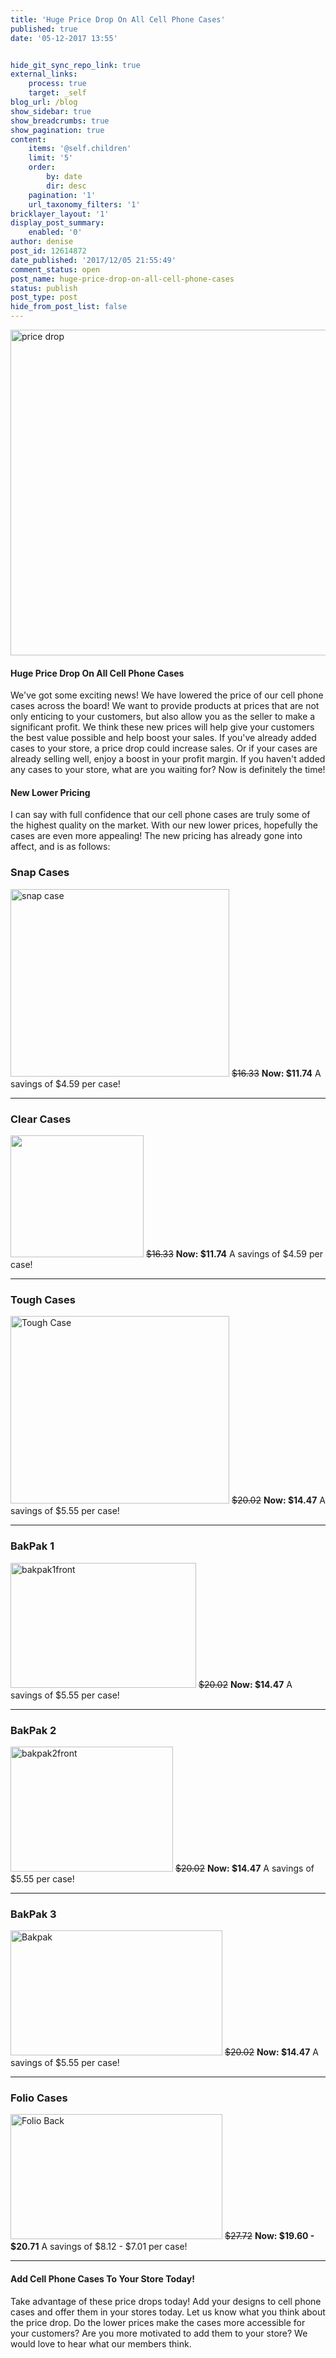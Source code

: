 ```yaml
---
title: 'Huge Price Drop On All Cell Phone Cases'
published: true
date: '05-12-2017 13:55'


hide_git_sync_repo_link: true
external_links:
    process: true
    target: _self
blog_url: /blog
show_sidebar: true
show_breadcrumbs: true
show_pagination: true
content:
    items: '@self.children'
    limit: '5'
    order:
        by: date
        dir: desc
    pagination: '1'
    url_taxonomy_filters: '1'
bricklayer_layout: '1'
display_post_summary:
    enabled: '0'
author: denise
post_id: 12614872
date_published: '2017/12/05 21:55:49'
comment_status: open
post_name: huge-price-drop-on-all-cell-phone-cases
status: publish
post_type: post
hide_from_post_list: false
---
```


<img src="https://printaura.com/wp-content/uploads/2017/12/price-drop.jpg" alt="price drop" width="1000" height="521" class="alignnone size-full wp-image-12617271" />

<h4>Huge Price Drop On All Cell Phone Cases</h4>
We've got some exciting news! We have lowered the price of our cell phone cases across the board! We want to provide products at prices that are not only enticing to your customers, but also allow you as the seller to make a significant profit. We think these new prices will help give your customers the best value possible and help boost your sales. If you've already added cases to your store, a price drop could increase sales. Or if your cases are already selling well, enjoy a boost in your profit margin. If you haven't added any cases to your store, what are you waiting for? Now is definitely the time!
<h4>New Lower Pricing</h4>
I can say with full confidence that our cell phone cases are truly some of the highest quality on the market. With our new lower prices, hopefully the cases are even more appealing! The new pricing has already gone into affect, and is as follows:
<h3>Snap Cases</h3>
<img src="https://printaura.com/wp-content/uploads/2016/08/snap-case-e1504034414632.jpg" alt="snap case" width="350" height="300" class="alignnone size-full wp-image-2642748" />
<span style="text-decoration: line-through;">$16.33</span> 
<strong>Now: $11.74</strong>
A savings of $4.59 per case!

<hr />

<h3>Clear Cases</h3>
<img class="wp-image-9995523 alignnone" src="https://printaura.com/wp-content/uploads/2017/08/iphone-6-clear-case-1-641x1024-1-300x275.png" width="213" height="195" />
<span style="text-decoration: line-through;">$16.33</span> 
<strong>Now: $11.74</strong>
A savings of $4.59 per case!

<hr />

<h3>Tough Cases</h3>
<img src="https://printaura.com/wp-content/uploads/2016/08/Tough-Case-e1504034401590.jpg" alt="Tough Case" width="350" height="300" class="alignnone size-full wp-image-2642751" />
<span style="text-decoration: line-through;">$20.02</span> 
<strong>Now: $14.47</strong>
A savings of $5.55 per case!

<hr />

<h3>BakPak 1</h3>
<img src="https://printaura.com/wp-content/uploads/2016/08/bakpak1front-1024x689.png" alt="bakpak1front" width="297" height="200" />
<span style="text-decoration: line-through;">$20.02</span>
<strong>Now: $14.47</strong>
A savings of $5.55 per case!

<hr />

<h3>BakPak 2</h3>
<img src="https://printaura.com/wp-content/uploads/2016/08/bakpak2front-1024x788.png" alt="bakpak2front" width="260" height="200" />
<span style="text-decoration: line-through;">$20.02</span>
<strong>Now: $14.47</strong>
A savings of $5.55 per case!

<hr />

<h3>BakPak 3</h3>
<img src="https://printaura.com/wp-content/uploads/2016/08/Bakpak.jpg" alt="Bakpak" width="339" height="200" />
<span style="text-decoration: line-through;">$20.02</span>
<strong>Now: $14.47</strong>
A savings of $5.55 per case!

<hr />

<h3>Folio Cases</h3>
<img src="https://printaura.com/wp-content/uploads/2016/08/Folio-Back.jpg" alt="Folio Back" width="339" height="200" />
<span style="text-decoration: line-through;">$27.72</span>
<strong>Now: $19.60 - $20.71</strong>
A savings of $8.12 - $7.01 per case!

<hr />

<h4>Add Cell Phone Cases To Your Store Today!</h4>
Take advantage of these price drops today! Add your designs to cell phone cases and offer them in your stores today. Let us know what you think about the price drop. Do the lower prices make the cases more accessible for your customers? Are you more motivated to add them to your store? We would love to hear what our members think.

